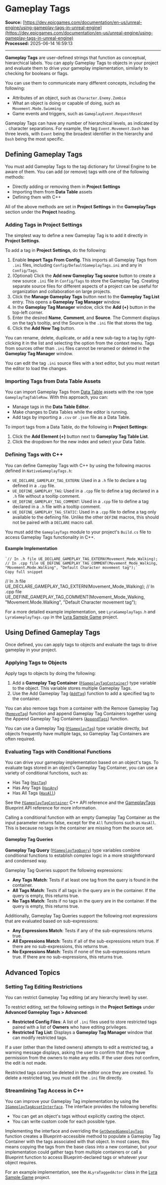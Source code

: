 # Gameplay Tags

**Source:** [https://dev.epicgames.com/documentation/en-us/unreal-engine/using-gameplay-tags-in-unreal-engine](https://dev.epicgames.com/documentation/en-us/unreal-engine/using-gameplay-tags-in-unreal-engine)  
**Processed:** 2025-06-14 16:59:13

---

**Gameplay Tags** are user-defined strings that function as conceptual, hierarchical labels. You can apply Gameplay Tags to objects in your project and evaluate them to drive your gameplay implementation, similarly to checking for booleans or flags.

You can use them to communicate many different concepts, including the following:

-   Attributes of an object, such as `Character.Enemy.Zombie`
-   What an object is doing or capable of doing, such as `Movement.Mode.Swimming`
-   Game events and triggers, such as `GameplayEvent.RequestReset`

Gameplay Tags can have any number of hierarchical levels, as indicated by `.` character separations. For example, the tag `Event.Movement.Dash` has three levels, with `Event` being the broadest identifier in the hierarchy and `Dash` being the most specific.

## Defining Gameplay Tags

You must add Gameplay Tags to the tag dictionary for Unreal Engine to be aware of them. You can add (or remove) tags with one of the following methods:

-   Directly adding or removing them in **Project Settings**
-   Importing them from **Data Table** assets
-   Defining them with C++

All of the above methods are set in **Project Settings** in the **GameplayTags** section under the **Project** heading.

### Adding Tags in Project Settings

The simplest way to define a new Gameplay Tag is to add it directly in **Project Settings**.

To add a tag in **Project Settings**, do the following:

1.  Enable **Import Tags From Config**. This imports all Gameplay Tags from `.ini` files, including `Config/DefaultGameplayTags.ini` and any in `Config/Tags`.
2.  (Optional) Click the **Add new Gameplay Tag source** button to create a new source `.ini` file in `Config/Tags` to store the Gameplay Tag. Creating separate source files for different aspects of a project can be useful for organization and collaboration on large projects.
3.  Click the **Manage Gameplay Tags** button next to the **Gameplay Tag List** entry. This opens a **Gameplay Tag Manager** window.
4.  In the **Gameplay Tag Manager** window, click the **Add (+)** button in the top-left corner.
5.  Enter the desired **Name**, **Comment**, and **Source**. The Comment displays on the tag’s tooltip, and the Source is the `.ini` file that stores the tag.
6.  Click the **Add New Tag** button.

You can rename, delete, duplicate, or add a new sub-tag to a tag by right-clicking it in the list and selecting the option from the context menu. Tags from sources other than `.ini` files cannot be renamed or deleted in the **Gameplay Tag Manager** window.

You can edit the tag `.ini` source files with a text editor, but you must restart the editor to load the changes.

### Importing Tags from Data Table Assets

You can import Gameplay Tags from [Data Table](/documentation/en-us/unreal-engine/data-driven-gameplay-elements-in-unreal-engine) assets with the row type `GameplayTagTableRow`. With this approach, you can:

-   Manage tags in the **Data Table Editor**.
-   Make changes to Data Tables while the editor is running.
-   Add tags by importing a `.csv` or `.json` file as a Data Table.

To import tags from a Data Table, do the following in **Project Settings**:

1.  Click the **Add Element (+)** button next to **Gameplay Tag Table List**.
2.  Click the dropdown for the new index and select your Data Table.

### Defining Tags with C++

You can define Gameplay Tags with C++ by using the following macros defined in `NativeGameplayTags.h`:

-   `UE_DECLARE_GAMEPLAY_TAG_EXTERN`: Used in a `.h` file to declare a tag defined in a `.cpp` file.
-   `UE_DEFINE_GAMEPLAY_TAG`: Used in a `.cpp` file to define a tag declared in a `.h` file without a tooltip comment.
-   `UE_DEFINE_GAMEPLAY_TAG_COMMENT`: Used in a `.cpp` file to define a tag declared in a `.h` file with a tooltip comment.
-   `UE_DEFINE_GAMEPLAY_TAG_STATIC`: Used in a `.cpp` file to define a tag only available to the defining file. Unlike the other `DEFINE` macros, this should not be paired with a `DECLARE` macro call.

You must add the `GameplayTags` module to your project's `Build.cs` file to access Gameplay Tags functionality in C++.

#### Example Implementation

```
`// In .h file UE_DECLARE_GAMEPLAY_TAG_EXTERN(Movement_Mode_Walking);  // In .cpp file UE_DEFINE_GAMEPLAY_TAG_COMMENT(Movement_Mode_Walking, "Movement.Mode.Walking", "Default Character movement tag");`
Copy full snippet
```
// In .h file UE\_DECLARE\_GAMEPLAY\_TAG\_EXTERN(Movement\_Mode\_Walking); // In .cpp file UE\_DEFINE\_GAMEPLAY\_TAG\_COMMENT(Movement\_Mode\_Walking, "Movement.Mode.Walking", "Default Character movement tag");

For a more detailed example implementation, see `LyraGameplayTags.h` and `LyraGameplayTags.cpp` in the [Lyra Sample Game](/documentation/en-us/unreal-engine/lyra-sample-game-in-unreal-engine) project.

## Using Defined Gameplay Tags

Once defined, you can apply tags to objects and evaluate the tags to drive gameplay in your project.

### Applying Tags to Objects

Apply tags to objects by doing the following:

1.  Add a **Gameplay Tag Container** ([`FGameplayTagContainer`](/documentation/en-us/unreal-engine/API/Runtime/GameplayTags/FGameplayTagContainer)) type variable to the object. This variable stores multiple Gameplay Tags.
2.  Use the Add Gameplay Tag ([`AddTag`](/documentation/en-us/unreal-engine/API/Runtime/GameplayTags/FGameplayTagContainer/AddTag)) function to add a specified tag to the container.

You can also remove tags from a container with the Remove Gameplay Tag ([`RemoveTag`](/documentation/en-us/unreal-engine/API/Runtime/GameplayTags/FGameplayTagContainer/RemoveTag)) function and append Gameplay Tag Containers together using the Append Gameplay Tag Containers ([`AppendTags`](/documentation/en-us/unreal-engine/API/Runtime/GameplayTags/FGameplayTagContainer/AppendTags)) function.

You can use a Gameplay Tag ([`FGameplayTag`](/documentation/en-us/unreal-engine/API/Runtime/GameplayTags/FGameplayTag)) type variable directly, but objects frequently have multiple tags, so Gameplay Tag Containers are often required.

### Evaluating Tags with Conditional Functions

You can drive your gameplay implementation based on an object's tags. To evaluate tags stored in an object's Gameplay Tag Container, you can use a variety of conditional functions, such as:

-   Has Tag ([`HasTag`](/documentation/en-us/unreal-engine/API/Runtime/GameplayTags/FGameplayTagContainer/HasTag))
-   Has Any Tags ([`HasAny`](/documentation/en-us/unreal-engine/API/Runtime/GameplayTags/FGameplayTagContainer/HasAny))
-   Has All Tags ([`HasAll`](/documentation/en-us/unreal-engine/API/Runtime/GameplayTags/FGameplayTagContainer/HasAll))

See the [`FGameplayTagContainer`](/documentation/en-us/unreal-engine/API/Runtime/GameplayTags/FGameplayTagContainer) C++ API reference and the [GameplayTags](/documentation/en-us/unreal-engine/API/Runtime/GameplayTags) Blueprint API reference for more information.

Calling a conditional function with an empty Gameplay Tag Container as the input parameter returns false, except for the `All` functions such as `HasAll`. This is because no tags in the container are missing from the source set.

#### Gameplay Tag Queries

**Gameplay Tag Query** ([`FGameplayTagQuery`](/documentation/en-us/unreal-engine/API/Runtime/GameplayTags/FGameplayTagQuery)) type variables combine conditional functions to establish complex logic in a more straightforward and condensed way.

Gameplay Tag Queries support the following expressions:

-   **Any Tags Match**: Tests if at least one tag from the query is found in the container.
-   **All Tags Match**: Tests if all tags in the query are in the container. If the query is empty, this returns true.
-   **No Tags Match**: Tests if no tags in the query are in the container. If the query is empty, this returns true.

Additionally, Gameplay Tag Queries support the following root expressions that are evaluated based on sub-expressions:

-   **Any Expressions Match**: Tests if any of the sub-expressions returns true.
-   **All Expressions Match**: Tests if all of the sub-expressions return true. If there are no sub-expressions, this returns true.
-   **No Expressions Match**: Tests if none of the sub-expressions return true. If there are no sub-expressions, this returns true.

## Advanced Topics

### Setting Tag Editing Restrictions

You can restrict Gameplay Tag editing (at any hierarchy level) by user.

To restrict editing, set the following settings in the **Project Settings** under **Advanced Gameplay Tags > Advanced**:

-   **Restricted Config Files**: A list of `.ini` files used to store restricted tags paired with a list of **Owners** who have editing privileges.
-   **Restricted Tag List**: Displays a **Gameplay Tag Manager** window that can modify restricted tags.

If a user (other than the listed owners) attempts to edit a restricted tag, a warning message displays, asking the user to confirm that they have permission from the owners to make any edits. If the user does not confirm, the edit is not made.

Restricted tags cannot be deleted in the editor once they are created. To delete a restricted tag, you must edit the `.ini` file directly.

### Streamlining Tag Access in C++

You can improve your Gameplay Tag implementation by using the [`IGameplayTagAssetInterface`](/documentation/en-us/unreal-engine/API/Runtime/GameplayTags/IGameplayTagAssetInterface). The interface provides the following benefits:

-   You can get an object's tags without explicitly casting the object.
-   You can write custom code for each possible type.

Implementing the interface and overriding the [`GetOwnedGameplayTags`](/documentation/en-us/unreal-engine/API/Runtime/GameplayTags/IGameplayTagAssetInterface/GetOwnedGameplayTags) function creates a Blueprint-accessible method to populate a Gameplay Tag Container with the tags associated with that object. In most cases, this means copying the tags from the base class into a new container, but your implementation could gather tags from multiple containers or call a Blueprint function to access Blueprint-declared tags or whatever your object requires.

For an example implementation, see the `ALyraTaggedActor` class in the [Lyra Sample Game](/documentation/en-us/unreal-engine/lyra-sample-game-in-unreal-engine) project.